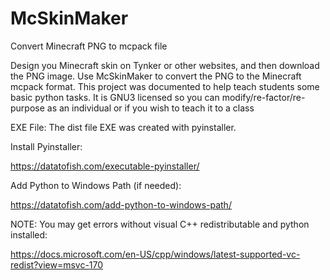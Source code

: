 # McSkinMaker
Convert Minecraft PNG to mcpack file

Design you Minecraft skin on Tynker or other websites, and then download the PNG image. 
Use McSkinMaker to convert the PNG to the Minecraft mcpack format.
This project was documented to help teach students some basic python tasks.
It is GNU3 licensed so you can modify/re-factor/re-purpose as an individual or if you wish to teach it to a class


EXE File:
The dist file EXE was created with pyinstaller.

Install Pyinstaller: 

https://datatofish.com/executable-pyinstaller/

Add Python to Windows Path (if needed): 

https://datatofish.com/add-python-to-windows-path/

NOTE: You may get errors without visual C++ redistributable and python installed:

https://docs.microsoft.com/en-US/cpp/windows/latest-supported-vc-redist?view=msvc-170
